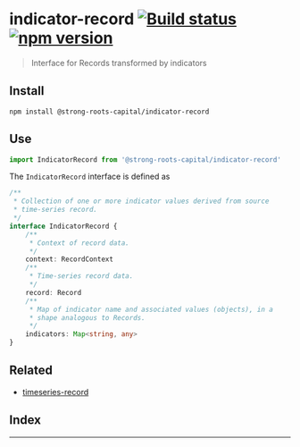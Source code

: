 
indicator-record [![Build status](https://travis-ci.org/strong-roots-capital/indicator-record.svg?branch=master)](https://travis-ci.org/strong-roots-capital/indicator-record) [![npm version](https://img.shields.io/npm/v/@strong-roots-capital/indicator-record.svg)](https://npmjs.org/package/@strong-roots-capital/indicator-record)
==========================================================================================================================================================================================================================================================================================================================================

> Interface for Records transformed by indicators

Install
-------

```shell
npm install @strong-roots-capital/indicator-record
```

Use
---

```typescript
import IndicatorRecord from '@strong-roots-capital/indicator-record'
```

The `IndicatorRecord` interface is defined as

```typescript
/**
 * Collection of one or more indicator values derived from source
 * time-series record.
 */
interface IndicatorRecord {
    /**
     * Context of record data.
     */
    context: RecordContext
    /**
     * Time-series record data.
     */
    record: Record
    /**
     * Map of indicator name and associated values (objects), in a
     * shape analogous to Records.
     */
    indicators: Map<string, any>
}
```

Related
-------

*   [timeseries-record](https://github.com/strong-roots-capital/timeseries-record)

## Index

---

